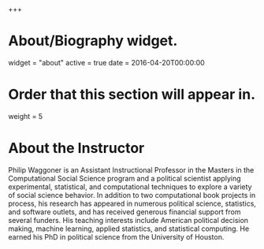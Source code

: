 +++
# About/Biography widget.
widget = "about"
active = true
date = 2016-04-20T00:00:00

# Order that this section will appear in.
weight = 5

# About the Instructor

Philip Waggoner is an Assistant Instructional Professor in the Masters in the Computational Social Science program and a political scientist applying experimental, statistical, and computational techniques to explore a variety of social science behavior. In addition to two computational book projects in process, his research has appeared in numerous political science, statistics, and software outlets, and has received generous financial support from several funders. His teaching interests include American political decision making, machine learning, applied statistics, and statistical computing. He earned his PhD in political science from the University of Houston. 
